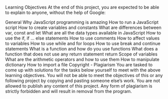 Learning Objectives
At the end of this project, you are expected to be able to explain to anyone, without the help of Google:

General
Why JavaScript programming is amazing
How to run a JavaScript script
How to create variables and constants
What are differences between var, const and let
What are all the data types available in JavaScript
How to use the if, if ... else statements
How to use comments
How to affect values to variables
How to use while and for loops
How to use break and continue statements
What is a function and how do you use functions
What does a function that does not use any return statement return
Scope of variables
What are the arithmetic operators and how to use them
How to manipulate dictionary
How to import a file
Copyright - Plagiarism
You are tasked to come up with solutions for the tasks below yourself to meet with the above learning objectives.
You will not be able to meet the objectives of this or any following project by copying and pasting someone else’s work.
You are not allowed to publish any content of this project.
Any form of plagiarism is strictly forbidden and will result in removal from the program.
